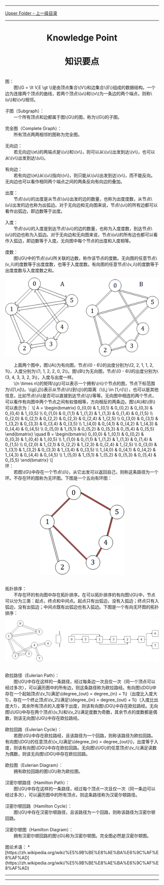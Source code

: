 <script type="text/javascript" async src="//cdn.bootcss.com/mathjax/2.7.0/MathJax.js?config=TeX-AMS-MML_HTMLorMML"></script>
<script type="text/javascript" async src="https://cdnjs.cloudflare.com/ajax/libs/mathjax/2.7.1/MathJax.js?config=TeX-MML-AM_CHTML"></script>


--------
[Upper Folder - 上一级目录](../../)


--------

<div>
<h1 align="center">Knowledge Point</h1>
<h1 align="center">知识要点</h1>
<br>
图： <br>
&emsp;&emsp;图\(G = \lt V,E \gt \)是由顶点集合\(V\)和边集合\(E\)组成的数据结构。一个边为连接两个顶点的曲线，若两个顶点\(u\)和\(v\)为一条边的两个端点，则称\(u\)和\(v\)相邻。 <br>
<br>
子图（Subgraph）： <br>
&emsp;&emsp;一个所有顶点和边都属于图\(G\)的图，称为\(G\)的子图。 <br>
<br>
完全图（Complete Graph）： <br>
&emsp;&emsp;所有顶点两两相邻的图称为完全图。 <br>
<br>
无向边： <br>
&emsp;&emsp;若无向边\(e\)的两端点是\(u\)和\(v\)，则可以从\(u\)出发到达\(v\)，也可以从\(v\)出发到达\(u\)。 <br>
<br>
有向边： <br>
&emsp;&emsp;若有向边\(e\)从\(u\)指向\(v\)，则只能从\(u\)出发到达\(v\)，而不能反向。无向边也可以看作相同两个端点之间的两条反向有向边的叠加。 <br>
<br>
出度： <br>
&emsp;&emsp;节点\(u\)的出度是从节点\(u\)出发的边的数量，也称为出度度数，从节点\(u\)出发的边也称为出弧边。对于无向边和无向图来说，节点\(u\)的所有边都可以看作出弧边，即边数等于出度。 <br>
<br>
入度： <br>
&emsp;&emsp;节点\(u\)的入度是到达节点\(u\)的边的数量，也称为入度度数，到达节点\(u\)的边也称为入弧边。对于无向边和无向图来说，节点\(u\)的所有边也都可以看作入弧边，即边数等于入度。无向图中每个节点的出度和入度相等。 <br>
<br>
度数： <br>
&emsp;&emsp;图\(G\)中的节点\(u\)所关联的边数，称作该节点的度数。无向图的任意节点\(v_i\)的度数等于出度度数，也等于入度度数。有向图的任意节点\(v_i\)的度数等于出度度数与入度度数之和。 <br>
<p align="center"><img src="../res/KnowledgePoint1.png" /></p>
&emsp;&emsp;上面两个图中，图\(A\)为有向图，节点\(0 - 6\)的出度分别为\(2, 2, 1, 1, 2, 1\)，入度分别为\(1, 1, 2, 2, 0, 2\)。图\(B\)为无向图，节点\(0 - 6\)的出度分别为\(3, 4, 3, 3, 2, 3\)，入度与出度一样。 <br>
&emsp;&emsp;\(n \times n\)的矩阵\(g\)可以表示一个拥有\(n\)个节点的图，节点下标范围为\([1,n]\)。\(g[i,j]\)表示从节点\(i\)到\(j\)的距离（\(i,j \in [1,n]\)），也可以是其他信息，比如节点\(i\)是否可以直接到达节点\(j\)等等。无向图中相连的两个节点，可以看作有向图中两个节点之间有权值相等，方向相反的两条边。图\(A\)和\(B\)可以表示为：
\[
A =
\begin{bmatrix}
0_{0,0} & 1_{0,1} & 0_{0,2} & 0_{0,3} & 0_{0,4} & 1_{0,5} \\
0_{1,0} & 0_{1,1} & 1_{1,2} & 1_{1,3} & 0_{1,4} & 0_{1,5} \\
0_{2,0} & 0_{2,1} & 0_{2,2} & 0_{2,3} & 0_{2,4} & 1_{2,5} \\
0_{3,0} & 0_{3,1} & 1_{3,2} & 0_{3,3} & 0_{3,4} & 0_{3,5} \\
1_{4,0} & 0_{4,1} & 0_{4,2} & 1_{4,3} & 0_{4,4} & 0_{4,5} \\
0_{5,0} & 1_{5,1} & 0_{5,2} & 0_{5,3} & 0_{5,4} & 0_{5,5}
\end{bmatrix}
\quad
B =
\begin{bmatrix}
0_{0,0} & 1_{0,1} & 0_{0,2} & 0_{0,3} & 1_{0,4} & 1_{0,5} \\
1_{1,0} & 0_{1,1} & 1_{1,2} & 1_{1,3} & 0_{1,4} & 0_{1,5} \\
0_{2,0} & 1_{2,1} & 0_{2,2} & 1_{2,3} & 0_{2,4} & 1_{2,5} \\
0_{3,0} & 1_{3,1} & 1_{3,2} & 0_{3,3} & 1_{3,4} & 0_{3,5} \\
1_{4,0} & 0_{4,1} & 0_{4,2} & 1_{4,3} & 0_{4,4} & 0_{4,5} \\
1_{5,0} & 1_{5,1} & 1_{5,2} & 0_{5,3} & 0_{5,4} & 0_{5,5}
\end{bmatrix}
\]
<br>
环： <br>
&emsp;&emsp;若图\(G\)中存在一个节点\(i\)，从它出发可以返回自己，则称这条路径为一个环。不存在环的图称为无环图。下图是一个五向有环图： <br>
<p align="center"><img src="../res/KnowledgePoint2.png" /></p>
<br>
拓扑排序： <br>
&emsp;&emsp;不存在环的有向图中存在拓扑排序。在可以拓扑排序的有向图\(G\)中，节点可以分为三类：起点，终点和中间点。起点只有出弧边，没有入弧边；终点只有入弧边，没有出弧边；中间点既有出弧边也有入弧边。下图是一个有向无环图的拓扑排序： <br>
<p align="center"><img src="../res/KnowledgePoint3.png" /></p>
<br>
欧拉路径（Eulerian Path）： <br>
&emsp;&emsp;图\(G\)中存在这样的一条路径，经过每条边一次且仅一次（同一个顶点可以经过多次），可以遍历图中的所有边，则这条路径称为欧拉路经。有向图\(DG\)中存在一个起始顶点\(v_1\)满足\(degree_{out} = degree_{in} + 1\)（出度比入度大1），存在一个终止顶点\(v_2\)满足\(degree_{in} = degree_{out} + 1\)（入度比出度大1），其余所有顶点的入度等于出度，则该有向图\(DG\)中存在欧拉路经。无向图\(UG\)中存在两个顶点\(v_1\)和\(v_2\)满足度数为奇数，其余节点的度数都是偶数，则该无向图\(UG\)中存在欧拉路经。 <br>
<br>
欧拉回路（Eulerian Cycle）： <br>
&emsp;&emsp;若图\(G\)中存在欧拉路经，且该路径为一个回路，则称该路径为欧拉回路。有向图\(DG\)的任意顶点\(v_i\)满足\(degree_{in} = degree_{out}\)，出度等于入度，则该有向图\(DG\)中存在欧拉回路。无向图\(UG\)的任意顶点\(v_i\)满足读数为偶数，则该无向图\(DG\)中存在欧拉回路。 <br>
<br>
欧拉图（Eulerian Diagram）： <br>
&emsp;&emsp;拥有欧拉回路的图\(G\)称为欧拉图。 <br>
<br>
汉密尔顿路径（Hamilton Path）： <br>
&emsp;&emsp;图\(G\)中存在这样的一条路径，经过每个顶点一次且仅一次（同一条边可以经过多次），可以遍历图中的所有顶点，则这条路径称为汉密尔顿路径。 <br>
<br>
汉密尔顿回路（Hamilton Cycle）： <br>
&emsp;&emsp;图\(G\)中存在汉密尔顿路径，且该路径为一个回路，则称该路径为汉密尔顿回路。 <br>
<br>
汉密尔顿图（Hamilton Diagram）： <br>
&emsp;&emsp;拥有汉密尔顿回路的图\(G\)称为汉密尔顿图。完全图必然是汉密尔顿图。 <br>
</div>
<br>
图论术语：
* [https://zh.wikipedia.org/wiki/%E5%9B%BE%E8%AE%BA%E6%9C%AF%E8%AF%AD](https://zh.wikipedia.org/wiki/%E5%9B%BE%E8%AE%BA%E6%9C%AF%E8%AF%AD)


--------
--------
